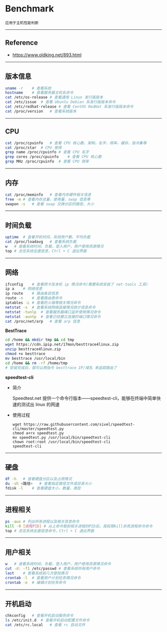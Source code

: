 # Benchmark

`应用于主机性能判断`

---

## Reference

- https://www.oldking.net/893.html

---

## 版本信息
```bash
uname -r    # 查看系统
hostname    # 查看服务器主机名命令
cat /etc/os-release # 查看通用 Linux 发行版版本
cat /etc/issue  # 查看 Ubuntu Debian 系发行版版本命令
cat /etc/redhat-release # 查看 CentOS RedHat 系发行版版本命令
cat /proc/version   # 查看系统版本
```

---

## CPU
```bash
cat /proc/cpuinfo   # 查看 CPU 核心数，架构，名字，频率，缓存，指令集等
cat /proc/star  # CPU 使用
grep name /proc/cpuinfo # 查看 CPU 名字
grep cores /proc/cpuinfo    # 查看 CPU 核心数
grep MHz /proc/cpuinfo  # 查看 CPU 频率
```

---

## 内存
```bash
cat /proc/meminfo   # 查看内存硬件相关信息
free -m # 查看内存总量，使用量，swap 信息等
swapon -s   # 查看 swap 交换分区的路径，大小
```

---

## 时间负载
```bash
uptime  # 查看开机时间，系统用户数，平均负载
cat /proc/loadavg   # 查看系统负载
w   # 查看系统时间，负载，登入用户，用户使用资源情况
top # 总览系统全面信息，Ctrl + C 退出界面
```

---

## 网络
```bash
ifconfig    # 查看网卡及本机 ip 情况命令(需要系统安装了 net-tools 工具)
ip a    # 网络信息
ip route    # 路由条目信息
route -n    # 查看路由表命令
iptables -L # 查看防火墙等相关情况命令
netstat -s  # 查看系统网络连接情况统计信息命令
netstat -tunlp  # 查看服务器端口监听使用情况命令
netstat -auntp  # 查看已经建立连接的端口情况命令
cat /proc/net/arp   # 查看 arp 信息
```

**BestTrace**
```bash
cd /home && mkdir tmp && cd tmp
wget https://cdn.ipip.net/17mon/besttrace4linux.zip
unzip besttrace4linux.zip
chmod +x besttrace
mv besttrace /usr/local/bin
cd /home && rm -rf /home/tmp
# 安装完成后，就可以用指令 besttrace IP/域名 来追踪路由了
```

**speedtest-cli**

- 简介

    Speedtest.net 提供一个命令行版本——speedtest-cli，能够在终端中简单快速的测试出 linux 的网速

- 使用过程
    ```
    wget https://raw.githubusercontent.com/sivel/speedtest-cli/master/speedtest.py
    chmod a+rx speedtest.py
    mv speedtest.py /usr/local/bin/speedtest-cli
    chown root:root /usr/local/bin/speedtest-cli
    speedtest-cli
    ```

---

## 硬盘
```bash
df -h   # 查看硬盘分区以及占用情况
du -sh <路径>   # 查看指定路径文件或目录大小
fdisk -l    # 查看硬盘大小，数量，类型
```

---

## 进程相关
```bash
ps -aux # 列出所有进程以及相关信息命令
kill -9 [进程PID] # 从上命令取到相关进程的PID后，高权限kill杀死进程命令命令
top # 总览系统全面信息命令，Ctrl + C 退出界面
```

---

## 用户相关
```bash
w   # 查看系统时间，负载，登入用户，用户使用资源情况命令
cut -d: -f1 /etc/passwd # 查看系统所有用户命令
last    # 查看系统前几次登陆情况
crontab -l  # 查看用户计划任务情况命令
crontab -e  # 编辑计划任务命令
```

---

## 开机启动
```bash
chkconfig   # 查看开机启动服务命令
ls /etc/init.d  # 查看开机启动配置文件命令
cat /etc/rc.local   # 查看 rc 启动文件
```

